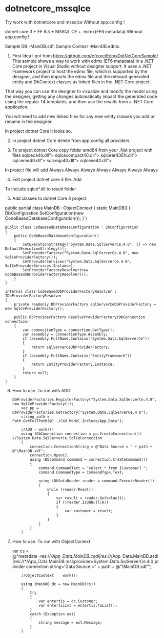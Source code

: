# dotnetcore_mssqlce
Try work with dotnetcore and mssqlce Without  app.config !

dotnet core 3 + EF 6.3 + MSSQL CE  + .edmx(EF6 metadata)
Without  app.config !

Sample DB -MainDB.sdf.
Sample Context -MainDB.edmx.

1.	First Idea I got from https://github.com/efcore/EdmxDotNetCoreSample/ 
This sample shows a way to work with edmx (EF6 metadata) in a .NET Core project in Visual Studio without designer support.
It uses a .NET Framework project to host the edmx file, which is supported by the designer, and then imports the edmx file and the relevant generated entity and DbContext classes as linked files in the .NET Core project.

That way you can use the designer to visualize and modify the model using the designer, getting any changes automatically impact the generated code using the regular T4 templates, and then use the results from a .NET Core application.

You will need to add new linked files for any new entity classes you add or rename in the designer.

In project dotnet Core it looks so.
<ItemGroup>
		<EntityDeploy Include="..\4.8\C4U.Model\App_Data\MainDB.edmx" Link="App_Data\MainDB.edmx" />
		<Compile Include="..\4.8\C4U.Model\App_Data\Model6.cs" Link="App_Data\Model6.cs" />
	</ItemGroup>

2.	In project dotnet Core delete from app.config all providers.

3.	To project dotnet Core copy folder  amd64 from your .Net project
with files 
sqlceca40.dll">
sqlcecompact40.dll">
sqlceer40EN.dll">
sqlceme40.dll">
sqlceqp40.dll">
sqlcese40.dll">

In project file will add
<ItemGroup>
	  <Content Include="amd64\sqlceca40.dll">
	    <CopyToOutputDirectory>Always</CopyToOutputDirectory>
	  </Content>
	  <Content Include="amd64\sqlcecompact40.dll">
	    <CopyToOutputDirectory>Always</CopyToOutputDirectory>
	  </Content>
	  <Content Include="amd64\sqlceer40EN.dll">
	    <CopyToOutputDirectory>Always</CopyToOutputDirectory>
	  </Content>
	  <Content Include="amd64\sqlceme40.dll">
	    <CopyToOutputDirectory>Always</CopyToOutputDirectory>
	  </Content>
	  <Content Include="amd64\sqlceqp40.dll">
	    <CopyToOutputDirectory>Always</CopyToOutputDirectory>
	  </Content>
	  <Content Include="amd64\sqlcese40.dll">
	    <CopyToOutputDirectory>Always</CopyToOutputDirectory>
	  </Content>
	  <Content Include="App_Data\MainDB.sdf">
	    <CopyToOutputDirectory>Always</CopyToOutputDirectory>
	  </Content>
	</ItemGroup> 

4.	Edit project dotnet core 3 file. Add
<ItemGroup>
	<Folder Include="amd64\" />
</ItemGroup>
To include sqlce*.dll to result folder

5.	Add classes to dotnet Core 3 project

public partial class MainDB : ObjectContext
	{
		static MainDB()
		{
			DbConfiguration.SetConfiguration(new CodeBasedDatabaseConfiguration());
		}
	}

	public class CodeBasedDatabaseConfiguration : DbConfiguration
	{
		public CodeBasedDatabaseConfiguration()
		{
			SetExecutionStrategy("System.Data.SqlServerCe.4.0", () => new DefaultExecutionStrategy());
			SetProviderFactory("System.Data.SqlServerCe.4.0", new SqlCeProviderFactory());
			SetProviderServices("System.Data.SqlServerCe.4.0", SqlCeProviderServices.Instance);
			SetProviderFactoryResolver(new CodeBasedDbProviderFactoryResolver());
		}
	}

	internal class CodeBasedDbProviderFactoryResolver : IDbProviderFactoryResolver
	{
		private readonly DbProviderFactory sqlServerCeDbProviderFactory = new SqlCeProviderFactory();

		public DbProviderFactory ResolveProviderFactory(DbConnection connection)
		{
			var connectionType = connection.GetType();
			var assembly = connectionType.Assembly;
			if (assembly.FullName.Contains("System.Data.SqlServerCe"))
			{
				return sqlServerCeDbProviderFactory;
			}
			if (assembly.FullName.Contains("EntityFramework"))
			{
				return EntityProviderFactory.Instance;
			}
			return null;
		}
	}
  
6.	How to use. To run with ADO 

		DbProviderFactories.RegisterFactory("System.Data.SqlServerCe.4.0", new SqlCeProviderFactory());
			var pp = DbProviderFactories.GetFactory("System.Data.SqlServerCe.4.0");
			string path = Path.GetFullPath(@"../C4U.Model.Include/App_Data");

			//ADO - work!!!
			using (DbConnection connection = pp.CreateConnection())       //System.Data.SqlServerCe.SqlCeConnection
			{
				connection.ConnectionString = @"Data Source = " + path + @"\MainDB.sdf";
				connection.Open();
				using (DbCommand command = connection.CreateCommand())
				{
					command.CommandText = "select * from [Customer]	";
					command.CommandType = CommandType.Text;

					using (DbDataReader reader = command.ExecuteReader())
					{
						while (reader.Read())
						{
							var result = reader.GetValue(1);
							if (!reader.IsDBNull(0))
							{
								var customer = result;
							}
						}
					}
				}
			}


7.	How to use. To run with ObjectContext

	
	var cs = @"metadata=res://*/App_Data.MainDB.csdl|res://*/App_Data.MainDB.ssdl|res://*/App_Data.MainDB.msl;provider=System.Data.SqlServerCe.4.0;provider connection string='Data Source =" + path + @"\MainDB.sdf'";
			
			//ObjectContext	   work!!!

			using (MainDB dc = new MainDB(cs))
			{
				try
				{
					var entertis = dc.Customer;
					var entertiList = entertis.ToList();
				}
				catch (Exception ext)
				{
					string message = ext.Message;
				}
			}

